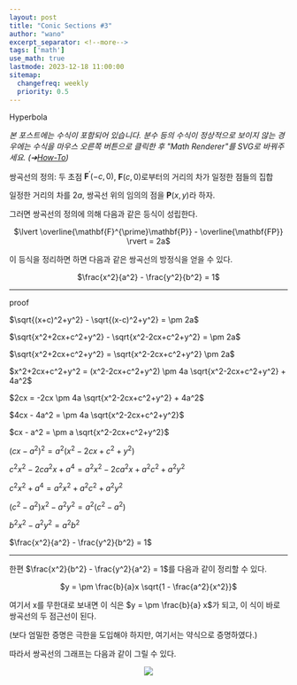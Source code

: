 ```yaml
---
layout: post
title: "Conic Sections #3"
author: "wano"
excerpt_separator: <!--more-->
tags: ['math']
use_math: true
lastmode: 2023-12-18 11:00:00
sitemap:
  changefreq: weekly
  priority: 0.5
---
```


Hyperbola <!--more-->

*본 포스트에는 수식이 포함되어 있습니다. 분수 등의 수식이 정상적으로 보이지 않는 경우에는 수식을 마우스 오른쪽 버튼으로 클릭한 후 "Math Renderer"를 SVG로 바꿔주세요. (➔[How-To](https://cgvfxmath.github.io/2023-03-18/math-renderer))*

쌍곡선의 정의: 두 초점 $\mathbf{F}^{\prime}(-c,0)$, $\mathbf{F}(c,0)$로부터의 거리의 차가 일정한 점들의 집합

일정한 거리의 차를 $2a$, 쌍곡선 위의 임의의 점을 $\mathbf{P}(x,y)$라 하자.

그러면 쌍곡선의 정의에 의해 다음과 같은 등식이 성립한다.

<p style="text-align: center;">$\lvert \overline{\mathbf{F}^{\prime}\mathbf{P}} - \overline{\mathbf{FP}} \rvert  = 2a$</p>

이 등식을 정리하면 하면 다음과 같은 쌍곡선의 방정식을 얻을 수 있다.

<p style="text-align: center;">$\frac{x^2}{a^2} - \frac{y^2}{b^2} = 1$</p>

---
proof

$\sqrt{(x+c)^2+y^2} - \sqrt{(x-c)^2+y^2} = \pm 2a$

$\sqrt{x^2+2cx+c^2+y^2} - \sqrt{x^2-2cx+c^2+y^2} = \pm 2a$

$\sqrt{x^2+2cx+c^2+y^2} = \sqrt{x^2-2cx+c^2+y^2} \pm 2a$

$x^2+2cx+c^2+y^2 = (x^2-2cx+c^2+y^2) \pm 4a \sqrt{x^2-2cx+c^2+y^2} + 4a^2$

$2cx = -2cx \pm 4a \sqrt{x^2-2cx+c^2+y^2} + 4a^2$

$4cx - 4a^2 = \pm 4a \sqrt{x^2-2cx+c^2+y^2}$

$cx - a^2 = \pm a \sqrt{x^2-2cx+c^2+y^2}$

$(cx - a^2)^2 = a^2 (x^2-2cx+c^2+y^2)$

$c^2x^2 - 2ca^2x + a^4 = a^2x^2 - 2ca^2x + a^2c^2 + a^2y^2$

$c^2x^2 + a^4 = a^2x^2 + a^2c^2 + a^2y^2$

$(c^2-a^2)x^2 - a^2y^2 = a^2(c^2 - a^2)$

$b^2x^2 - a^2y^2 = a^2b^2$

$\frac{x^2}{a^2} - \frac{y^2}{b^2} = 1$

---

한편 $\frac{x^2}{b^2} - \frac{y^2}{a^2} = 1$를 다음과 같이 정리할 수 있다.

<p style="text-align: center;">$y = \pm \frac{b}{a}x \sqrt{1 - \frac{a^2}{x^2}}$</p>

여기서 x를 무한대로 보내면 이 식은 $y = \pm \frac{b}{a} x$가 되고, 이 식이 바로 쌍곡선의 두 점근선이 된다.

(보다 엄밀한 증명은 극한을 도입해야 하지만, 여기서는 약식으로 증명하였다.)

따라서 쌍곡선의 그래프는 다음과 같이 그릴 수 있다.

<center><img src="https://cgvfxmath.github.io/assets/img/hyperbola_graph.jpg"></center>
